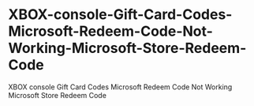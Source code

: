 # XBOX-console-Gift-Card-Codes-Microsoft-Redeem-Code-Not-Working-Microsoft-Store-Redeem-Code
XBOX console Gift Card Codes Microsoft Redeem Code Not Working Microsoft Store Redeem Code
